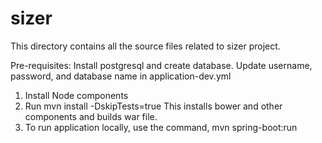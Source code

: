 # sizer
This directory contains all the source files related to sizer project.

Pre-requisites:
   Install postgresql and create database.
   Update username, password, and database name in application-dev.yml

1. Install Node components
2. Run mvn install -DskipTests=true
       This installs bower and other components and builds war file.
3. To run application locally, use the command,
     mvn spring-boot:run

